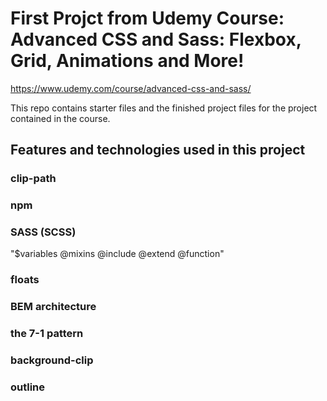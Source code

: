 # First Projct from Udemy Course: Advanced CSS and Sass: Flexbox, Grid, Animations and More!

https://www.udemy.com/course/advanced-css-and-sass/

This repo contains starter files and the finished project files for the project contained in the course.

## Features and technologies used in this project

### clip-path

### npm

### SASS (SCSS)

"$variables
@mixins
@include
@extend
@function"

### floats

### BEM architecture

### the 7-1 pattern

### background-clip

### outline
